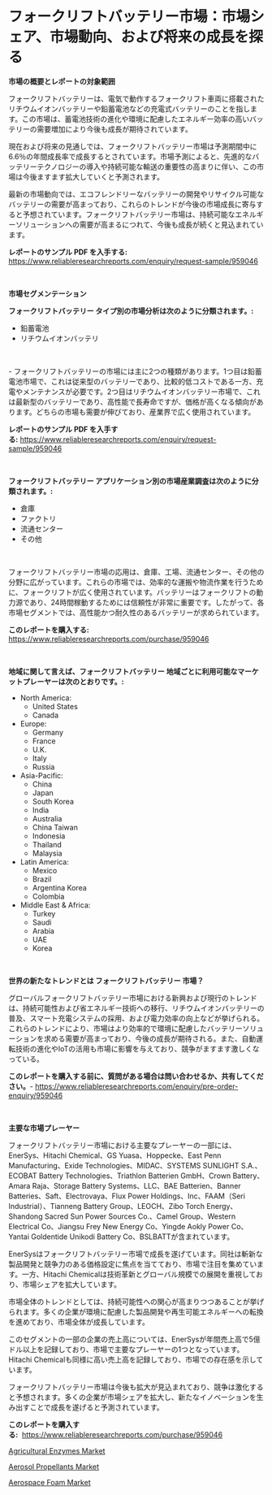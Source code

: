 <p><h1>フォークリフトバッテリー市場：市場シェア、市場動向、および将来の成長を探る</h1></p><p><strong>市場の概要とレポートの対象範囲</strong></p>
<p><p>フォークリフトバッテリーは、電気で動作するフォークリフト車両に搭載されたリチウムイオンバッテリーや鉛蓄電池などの充電式バッテリーのことを指します。この市場は、蓄電池技術の進化や環境に配慮したエネルギー効率の高いバッテリーの需要増加により今後も成長が期待されています。</p><p>現在および将来の見通しでは、フォークリフトバッテリー市場は予測期間中に6.6％の年間成長率で成長するとされています。市場予測によると、先進的なバッテリーテクノロジーの導入や持続可能な輸送の重要性の高まりに伴い、この市場は今後ますます拡大していくと予測されます。</p><p>最新の市場動向では、エコフレンドリーなバッテリーの開発やリサイクル可能なバッテリーの需要が高まっており、これらのトレンドが今後の市場成長に寄与すると予想されています。フォークリフトバッテリー市場は、持続可能なエネルギーソリューションへの需要が高まるにつれて、今後も成長が続くと見込まれています。</p></p>
<p><strong>レポートのサンプル PDF を入手する:</strong> <a href="https://www.reliableresearchreports.com/enquiry/request-sample/959046">https://www.reliableresearchreports.com/enquiry/request-sample/959046</a></p>
<p>&nbsp;</p>
<p><strong>市場セグメンテーション</strong></p>
<p><strong>フォークリフトバッテリー タイプ別の市場分析は次のように分類されます。:</strong></p>
<p><ul><li>鉛蓄電池</li><li>リチウムイオンバッテリ</li></ul></p>
<p>&nbsp;</p>
<p><p>- フォークリフトバッテリーの市場には主に2つの種類があります。1つ目は鉛蓄電池市場で、これは従来型のバッテリーであり、比較的低コストである一方、充電やメンテナンスが必要です。2つ目はリチウムイオンバッテリー市場で、これは最新型のバッテリーであり、高性能で長寿命ですが、価格が高くなる傾向があります。どちらの市場も需要が伸びており、産業界で広く使用されています。</p></p>
<p><strong>レポートのサンプル PDF を入手する:</strong>&nbsp;<a href="https://www.reliableresearchreports.com/enquiry/request-sample/959046">https://www.reliableresearchreports.com/enquiry/request-sample/959046</a></p>
<p>&nbsp;</p>
<p><strong> フォークリフトバッテリー アプリケーション別の市場産業調査は次のように分類されます。:</strong></p>
<p><ul><li>倉庫</li><li>ファクトリ</li><li>流通センター</li><li>その他</li></ul></p>
<p>&nbsp;</p>
<p><p>フォークリフトバッテリー市場の応用は、倉庫、工場、流通センター、その他の分野に広がっています。これらの市場では、効率的な運搬や物流作業を行うために、フォークリフトが広く使用されています。バッテリーはフォークリフトの動力源であり、24時間稼動するためには信頼性が非常に重要です。したがって、各市場セグメントでは、高性能かつ耐久性のあるバッテリーが求められています。</p></p>
<p><strong>このレポートを購入する:</strong>&nbsp; <a href="https://www.reliableresearchreports.com/purchase/959046">https://www.reliableresearchreports.com/purchase/959046</a></p>
<p>&nbsp;</p>
<p><strong>地域に関して言えば、フォークリフトバッテリー 地域ごとに利用可能なマーケットプレーヤーは次のとおりです。:</strong></p>
<p><ul>
    <li>
        North America:
        <ul>
            <li>United States</li>
            <li>Canada</li>
        </ul>
    </li>
    <li>
        Europe:
        <ul>
            <li>Germany</li>
            <li>France</li>
            <li>U.K.</li>
            <li>Italy</li>
            <li>Russia</li>
        </ul>
    </li>
    <li>
        Asia-Pacific:
        <ul>
            <li>China</li>
            <li>Japan</li>
            <li>South Korea</li>
            <li>India</li>
            <li>Australia</li>
            <li>China Taiwan</li>
            <li>Indonesia</li>
            <li>Thailand</li>
            <li>Malaysia</li>
        </ul>
    </li>
    <li>
        Latin America:
        <ul>
            <li>Mexico</li>
            <li>Brazil</li>
            <li>Argentina Korea</li>
            <li>Colombia</li>
        </ul>
    </li>
    <li>
        Middle East & Africa:
        <ul>
            <li>Turkey</li>
            <li>Saudi</li>
            <li>Arabia</li>
            <li>UAE</li>
            <li>Korea</li>
        </ul>
    </li>
    </ul></p>
<p>&nbsp;</p>
<p><strong>世界の新たなトレンドとは フォークリフトバッテリー 市場？</strong></p>
<p><p>グローバルフォークリフトバッテリー市場における新興および現行のトレンドは、持続可能性および省エネルギー技術への移行、リチウムイオンバッテリーの普及、スマート充電システムの採用、および電力効率の向上などが挙げられる。これらのトレンドにより、市場はより効率的で環境に配慮したバッテリーソリューションを求める需要が高まっており、今後の成長が期待される。また、自動運転技術の進化やIoTの活用も市場に影響を与えており、競争がますます激しくなっている。</p></p>
<p><strong>このレポートを購入する前に、質問がある場合は問い合わせるか、共有してください。</strong>- <a href="https://www.reliableresearchreports.com/enquiry/pre-order-enquiry/959046">https://www.reliableresearchreports.com/enquiry/pre-order-enquiry/959046</a></p>
<p>&nbsp;</p>
<p><strong>主要な市場プレーヤー</strong></p>
<p><p>フォークリフトバッテリー市場における主要なプレーヤーの一部には、EnerSys、Hitachi Chemical、GS Yuasa、Hoppecke、East Penn Manufacturing、Exide Technologies、MIDAC、SYSTEMS SUNLIGHT S.A.、ECOBAT Battery Technologies、Triathlon Batterien GmbH、Crown Battery、Amara Raja、Storage Battery Systems、LLC、BAE Batterien、Banner Batteries、Saft、Electrovaya、Flux Power Holdings、Inc、FAAM（Seri Industrial）、Tianneng Battery Group、LEOCH、Zibo Torch Energy、Shandong Sacred Sun Power Sources Co.、Camel Group、Western Electrical Co、Jiangsu Frey New Energy Co、Yingde Aokly Power Co、Yantai Goldentide Unikodi Battery Co、BSLBATTが含まれています。</p><p>EnerSysはフォークリフトバッテリー市場で成長を遂げています。同社は斬新な製品開発と競争力のある価格設定に焦点を当てており、市場で注目を集めています。一方、Hitachi Chemicalは技術革新とグローバル規模での展開を重視しており、市場シェアを拡大しています。</p><p>市場全体のトレンドとしては、持続可能性への関心が高まりつつあることが挙げられます。多くの企業が環境に配慮した製品開発や再生可能エネルギーへの転換を進めており、市場全体が成長しています。</p><p>このセグメントの一部の企業の売上高については、EnerSysが年間売上高で5億ドル以上を記録しており、市場で主要なプレーヤーの1つとなっています。Hitachi Chemicalも同様に高い売上高を記録しており、市場での存在感を示しています。</p><p>フォークリフトバッテリー市場は今後も拡大が見込まれており、競争は激化すると予想されます。多くの企業が市場シェアを拡大し、新たなイノベーションを生み出すことで成長を遂げると予測されています。</p></p>
<p><strong>このレポートを購入する:</strong>&nbsp;&nbsp;<a href="https://www.reliableresearchreports.com/purchase/959046">https://www.reliableresearchreports.com/purchase/959046</a></p>
<p><p><a href="https://rainy-horn-d69.notion.site/Agricultural-Enzymes-Market-Analysis-Examines-its-Scope-on-Growth-Opportunities-and-Forecasted-Tren-e4220fd0a894450880fc34024ff35586">Agricultural Enzymes Market</a></p><p><a href="https://rainy-horn-d69.notion.site/Aerosol-Propellants-Market-Size-Market-Share-and-Global-Market-Analysis-Report-2024-2031-9a58c879b43541b2b969bd7df8a4e285">Aerosol Propellants Market</a></p><p><a href="https://woozy-pyroraptor-a1f.notion.site/Aerospace-Foam-Market-Furnish-Information-about-Market-Size-Market-Share-Market-Dynamics-and-Proj-4ba852bf4d2246cebf703ff17eb19e83">Aerospace Foam Market</a></p></p>